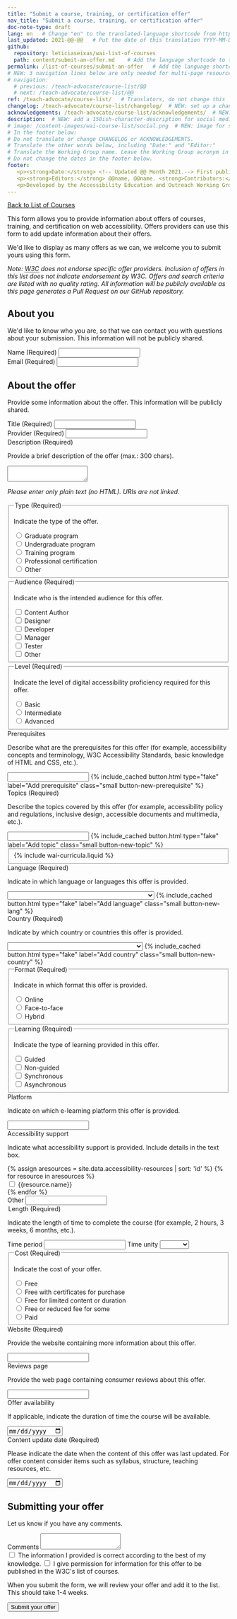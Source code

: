 ```yaml
---
title: "Submit a course, training, or certification offer"
nav_title: "Submit a course, training, or certification offer"
doc-note-type: draft
lang: en   # Change "en" to the translated-language shortcode from https://www.iana.org/assignments/language-subtag-registry/language-subtag-registry
last_updated: 2021-@@-@@   # Put the date of this translation YYYY-MM-DD (with month in the middle)
github:
  repository: leticiaseixas/wai-list-of-courses
  path: content/submit-an-offer.md    # Add the language shortcode to the middle of the filename, for example: content/index.fr.md
permalink: /list-of-courses/submit-an-offer   # Add the language shortcode to the end, with no slash at end, for example: /link/to/page/fr
# NEW: 3 navigation lines below are only needed for multi-page resources where you have previous and next at the bottom. If so, un-comment them; otherwise delete these lines.
# navigation:
  # previous: /teach-advocate/course-list/@@
  # next: /teach-advocate/course-list/@@
ref: /teach-advocate/course-list/   # Translators, do not change this
changelog: /teach-advocate/course-list/changelog/  # NEW: set up a changelog so it's ready for later
acknowledgements: /teach-advocate/course-list/acknowledgements/  # NEW: delete if don't have a separate acknowledgements page. And delete it in the footer below.
description:  # NEW: add a 150ish-character-description for social media   # translate the description
# image: /content-images/wai-course-list/social.png  # NEW: image for social media (leave commented out if we don't have a specific one for this reource)
# In the footer below:
# Do not translate or change CHANGELOG or ACKNOWLEDGEMENTS.
# Translate the other words below, including "Date:" and "Editor:"
# Translate the Working Group name. Leave the Working Group acronym in English.
# Do not change the dates in the footer below.
footer: 
   <p><strong>Date:</strong> <!-- Updated @@ Month 2021.--> First published Month 20@@. CHANGELOG.</p>
   <p><strong>Editors:</strong> @@name, @@name. <strong>Contributors:</strong> @@name, @@name, and <a href="https://www.w3.org/groups/wg/eowg/participants">participants of the EOWG</a>. ACKNOWLEDGEMENTS lists contributors and credits.</p>
   <p>Developed by the Accessibility Education and Outreach Working Group (<a href="http://www.w3.org/WAI/EO/">EOWG</a>). Developed as part of the <a href="https://www.w3.org/WAI/about/projects/wai-coop/">WAI-CooP project</a>, co-funded by the European Commission.</p>
---
```


<div style="grid-column: 4 / span 4">

<style>
{% include css/styles.css %}
main > header { grid-column: 4 / span 4; }
</style>

<a href="../list-of-courses">Back to List of Courses</a>
<p>
This form allows you to provide information about offers of courses, training, and certification on web accessibility. Offers providers can use this form to add update information about their offers. 
</p>
<p>We'd like to display as many offers as we can, we welcome you to submit yours using this form.</p>
<p><em>Note: <abbr title="World Wide Web Consortium">W3C</abbr> does not endorse specific offer providers. Inclusion of offers in this list does not indicate endorsement by W3C. Offers and search criteria are listed with no quality rating. All information will be publicly available as this page generates a Pull Request on our GitHub repository.</em></p> 

<form id="form-submit-an-offer">

  <h2 id="about-you">About you</h2>
  <p>We'd like to know who you are, so that we can contact you with questions about your submission. This information will not be publicly shared.</p>

  <div class="field">
     <label for="submitter-name" class="label-input">Name (Required)</label>
     <input type="text" id="submitter-name" required>
   </div>
   <div class="field">
     <label for="submitter-email" class="label-input">Email (Required)</label>
     <input type="email" id="submitter-email" required>
  </div>
  

  <h2 id="the-tool">About the offer</h2>
  <p>Provide some information about the offer. This information will be publicly shared.</p>

  <div class="field">
      <label for="offer-name" class="label-input">Title (Required)</label>
      <input type="text" id="offer-name" required>
  </div>
  <div class="field">
      <label for="offer-provider" class="label-input">Provider (Required)</label>
      <input type="text" id="offer-provider" required>
  </div>

  <div class="field">
      <label for="offer-description" class="label-input">Description (Required)</label>
      <p class="expl">Provide a brief description of the offer (max.: 300 chars).</p>
      <textarea id="offer-description" required></textarea>
      <p><em>Please enter only plain text (no HTML). URIs are not linked.</em></p>
  </div>

  <fieldset class="field" id="offer-type">
    <legend class="label">Type (Required)</legend>
    <p class="expl">Indicate the type of the offer.</p>
    <div class="radio-field">
      <input type="radio" name="offer-type" id="offer-type-graduate" required>
      <label for="offer-type-graduate">Graduate program</label>
    </div>
    <div class="radio-field">
      <input type="radio" name="offer-type" id="offer-type-undergraduate">
      <label for="offer-type-undergraduate">Undergraduate program</label>
    </div>
    <div class="radio-field">
      <input type="radio" name="offer-type" id="offer-type-training">
      <label for="offer-type-training">Training program</label>
    </div>
    <div class="radio-field">
      <input type="radio" name="offer-type" id="offer-type-certification">
      <label for="offer-type-certification">Professional certification</label>
    </div>
    <div class="radio-field">
      <input type="radio" name="offer-type" id="offer-type-other">
      <label for="offer-type-other">Other</label>
    </div>
  </fieldset>

  <fieldset class="field" id="offer-audience">
    <legend class="label">Audience (Required)</legend>
    <p class="expl">Indicate who is the intended audience for this offer.</p>
    <div class="radio-field">
      <input type="checkbox" name="offer-audience" id="offer-audience-content-author" value="offer-audience-content-author" required>
      <label for="offer-audience-content-author">Content Author</label>
    </div>
    <div class="radio-field">
      <input type="checkbox" name="offer-audience" id="offer-audience-designer" value="offer-audience-designer" required>
      <label for="offer-audience-designer">Designer</label>
    </div>
    <div class="radio-field">
      <input type="checkbox" name="offer-audience" id="offer-audience-developer" value="offer-audience-developer" required>
      <label for="offer-audience-developer">Developer</label>
    </div>
    <div class="radio-field">
      <input type="checkbox" name="offer-audience" id="offer-audience-manager" value="offer-audience-manager" required>
      <label for="offer-audience-manager">Manager</label>
    </div>
    <div class="radio-field">
      <input type="checkbox" name="offer-audience" id="offer-audience-tester" value="offer-audience-tester" required>
      <label for="offer-audience-tester">Tester</label>
    </div>
    <div class="radio-field">
      <input type="checkbox" name="offer-audience" id="offer-audience-other" value="offer-audience-other" required>
      <label for="offer-audience-other">Other</label>
    </div>
  </fieldset>

  <fieldset class="field" id="offer-level">
    <legend class="label">Level (Required)</legend>
    <p class="expl">Indicate the level of digital accessibility proficiency required for this offer.</p>
    <div class="radio-field">
      <input type="radio" name="offer-level" id="offer-level-basic" required>
      <label for="offer-level-basic">Basic</label>
    </div>
    <div class="radio-field">
      <input type="radio" name="offer-level" id="offer-level-intermediate">
      <label for="offer-level-intermediate">Intermediate</label>
    </div>
    <div class="radio-field">
      <input type="radio" name="offer-level" id="offer-level-advanced">
      <label for="offer-level-advanced">Advanced</label>
    </div>
  </fieldset>

  <div class="field" id="divInputPrerequisite">
      <label for="offer-prerequisites" class="label-input">Prerequisites</label>
      <p class="expl">Describe what are the prerequisites for this offer (for example, accessibility concepts and terminology, W3C Accessibility Standards, basic knowledge of HTML and CSS, etc.).</p>
      <input type="text" id="prerequisites1" class="field-prerequisite">
      {% include_cached button.html type="fake" label="Add prerequisite" class="small button-new-prerequisite" %}
  </div>

  <div class="field" id="divInputTopic">
      <label for="offer-topics" class="label-input" required>Topics (Required)</label>
      <p class="expl">Describe the topics covered by this offer (for example, accessibility policy and regulations, inclusive design, accessible documents and multimedia, etc.).</p>
      <input type="text" id="topics" class="field-topic">
      {% include_cached button.html type="fake" label="Add topic" class="small button-new-topic" %}
  </div>

  <fieldset id="offer-wai-curricula">
      {% include wai-curricula.liquid %}
  </fieldset>

  <div class="field" id="divSelectLang">
      <label for="offer-language" class="label-input" >Language (Required)</label>
      <p class="expl">Indicate in which language or languages this offer is provided.</p>
      <select name="language" id="language" class="field-language select-form" required> 
          <option value=""></option>
          {% for language in site.data.lang %}
              <option value="{{ language[0] }}">{{ language[1].name }} ({{language[1].nativeName }})</option>
          {% endfor %}
      </select>
      {% include_cached button.html type="fake" label="Add language" class="small button-new-lang" %}
  </div>

  <div class="field" id="divSelectCountry">
      <label for="offer-country" class="label-input">Country (Required)</label>
      <p class="expl">Indicate by which country or countries this offer is provided.</p>
      <select name="country" id="country" class="field-country select-form" required>
          <option value=""></option>
          {% for country in site.data.countries %}
              <option value="{{ country[0] }}">{{ country[1].name }} ({{country[1].nativeName}})</option>
          {% endfor %}
      </select>
      {% include_cached button.html type="fake" label="Add country" class="small button-new-country" %}
  </div>

  <fieldset class="field" id="offer-format">
    <legend class="label">Format (Required)</legend>
    <p class="expl">Indicate in which format this offer is provided.</p>
    <div class="radio-field">
      <input type="radio" name="offer-format" id="offer-format-online" required>
      <label for="offer-format-online">Online</label>
    </div>
    <div class="radio-field">
      <input type="radio" name="offer-format" id="offer-format-face-to-face">
      <label for="offer-format-face-to-face">Face-to-face</label>
    </div>
    <div class="radio-field">
      <input type="radio" name="offer-format" id="offer-format-hybrid">
      <label for="offer-format-hybrid">Hybrid</label>
    </div>
  </fieldset>


  <fieldset class="field" id="offer-learning">
      <legend class="label">Learning (Required)</legend>
      <p class="expl">Indicate the type of learning provided in this offer.</p>
      <div class="radio-field">
          <input type="checkbox" id="offer-learning-guided" name="offer-learning-guided" required>
          <label for="offer-learning-guided">Guided</label>
      </div>
      <div class="radio-field">
          <input type="checkbox" id="offer-learning-non-guided" name="offer-learning-non-guided">
          <label for="offer-learning">Non-guided</label>
      </div>
      <div class="radio-field">
          <input type="checkbox" id="offer-learning-synchronous" name="offer-learning-synchronous">
          <label for="offer-learning-synchronous">Synchronous</label>
      </div>
      <div class="radio-field">
          <input type="checkbox" id="offer-learning-asynchronous" name="offer-learning-asynchronous">
          <label for="offer-learning-asynchronous">Asynchronous</label>
      </div>            
  </fieldset>

  <div class="field">
      <label for="offer-platform" class="label-input">Platform</label>
      <p class="expl">Indicate on which e-learning platform this offer is provided.</p>
      <input type="text" id="platform">
  </div>

  <div class="field">
      <label for="offer-accessibility-resources" class="label-input">Accessibility support</label>
      <p class="expl">Indicate what accessibility support is provided. Include details in the text box.</p>
      {% assign aresources = site.data.accessibility-resources | sort: 'id' %}
      {% for resource in aresources %}
        <div class="radio-field">
          <input type="checkbox" id="offer-accessibility-resource-{{resource.id}}" value="offer-accessibility-resource-{{resource.id}}">
          <label for="offer-accessibility-resource-{{resource.id}}">{{resource.name}}</label>
        </div>
      {% endfor %}
      <div>
        <label for="offer-new-accessibility-resource" class="visuallyhidden">Other</label>
        <input type="text" id="offer-new-accessibility-resource" class="new-aresource">
      </div>
  </div>

<!-- {% capture info_label%}More information about the {{curricula.name}}{% endcapture %}
{{ curricula.name }}{% include resource-link.html label=info_label href=curricula.link %} -->

  <div class="field">
      <legend class="label">Length (Required)</legend>
      <p class="expl">Indicate the length of time to complete the course (for example, 2 hours, 3 weeks, 6 months, etc.).</p>
      <label for="offer-value-duration">Time period</label>
      <input type="number" id="offer-value-duration" class="duration-input" required>
      <label for="offer-unity-duration">Time unity</label>
      <select id="offer-unity-duration" class="duration-input" required> 
          <option value=""></option>
          <option value="hours">Hours</option>
          <option value="days">Days</option>
          <option value="weeks">Weeks</option>
          <option value="months">Months</option>
          <option value="years">Years</option>
      </select>
  </div>

  <fieldset class="field" id="offer-cost">
    <legend class="label">Cost (Required)</legend>
    <p class="expl">Indicate the cost of your offer.</p>
    <div class="radio-field">
      <input type="radio" name="offer-cost" id="offer-cost-free">
      <label for="offer-cost-free">Free</label>
    </div> 
    <div class="radio-field">
      <input type="radio" name="offer-cost" id="offer-cost-free-certificates-for-purchase" required>
      <label for="offer-cost-free-certificates-for-purchase">Free with certificates for purchase</label>
    </div>
    <div class="radio-field">
      <input type="radio" name="offer-cost" id="offer-cost-free-limited-time">
      <label for="offer-cost-free-limited-time">Free for limited content or duration</label>
    </div>
    <div class="radio-field">
      <input type="radio" name="offer-cost" id="offer-cost-free-or-reduced-for-some">
      <label for="offer-cost-free-or-reduced-for-some">Free or reduced fee for some</label>
    </div>
    <div class="radio-field">
      <input type="radio" name="offer-cost" id="offer-cost-paid">
      <label for="offer-cost-paid">Paid</label>
    </div>  
  </fieldset>

  <div class="field">
      <label for="offer-website" class="label-input">Website (Required)</label>
      <p class="expl">Provide the website containing more information about this offer.</p>
      <input type="url" name="offer-website" id="offer-website" required>
  </div>

  <div class="field">
      <label for="offer-reviews-page" class="label-input">Reviews page</label>
      <p class="expl">Provide the web page containing consumer reviews about this offer.</p>
      <input type="url" name="offer-reviews-page" id="offer-reviews-page">
  </div>

  <div class="field">
      <label for="offer-duration" class="label-input">Offer availability</label>
      <p class="expl">If applicable, indicate the duration of time the course will be available.</p>
      <input type="date" id="offer-duration">
      <!-- this course is provided at any time, self-paced-->
  </div>

  <div class="field">
      <label for="offer-content-update"  class="label-input">Content update date (Required)</label>
      <p class="expl">Please indicate the date when the content of this offer was last updated. For offer content consider items such as syllabus, structure, teaching resources, etc. </p>
      <input type="date" id="offer-content-update" required>
  </div>

  <h2>Submitting your offer</h2>
  <p>Let us know if you have any comments.</p>
  <div class="field">
    <label for="comments" class="label-input">Comments</label>
    <textarea id="comments"></textarea>
  </div>
  <div class="field">
    <label><input type="checkbox" required> The information I provided is correct according to the best of my knowledge.</label>
    <label><input type="checkbox" required> I give permission for information for this offer to be published in the W3C's list of courses.</label>
  </div>
  <p>When you submit the form, we will review your offer and add it to the list. This should take 1-4 weeks.</p>
  <div class="field">
    <button type="submit">Submit your offer</button>
  </div>
</form>



<script>
{% include js/offers.js %}
</script>